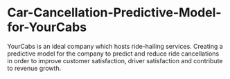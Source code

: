 # Car-Cancellation-Predictive-Model-for-YourCabs
YourCabs is an ideal company which hosts ride-hailing services. Creating a predictive model for the company to predict and reduce ride cancellations in order to improve customer satisfaction, driver satisfaction and contribute to revenue growth.
